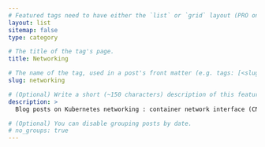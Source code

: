 ```yaml
---
# Featured tags need to have either the `list` or `grid` layout (PRO only).
layout: list
sitemap: false
type: category

# The title of the tag's page.
title: Networking

# The name of the tag, used in a post's front matter (e.g. tags: [<slug>]).
slug: networking

# (Optional) Write a short (~150 characters) description of this featured tag.
description: >
  Blog posts on Kubernetes networking : container network interface (CNI) and software-defined networking (SDN).

# (Optional) You can disable grouping posts by date.
# no_groups: true
---
```

